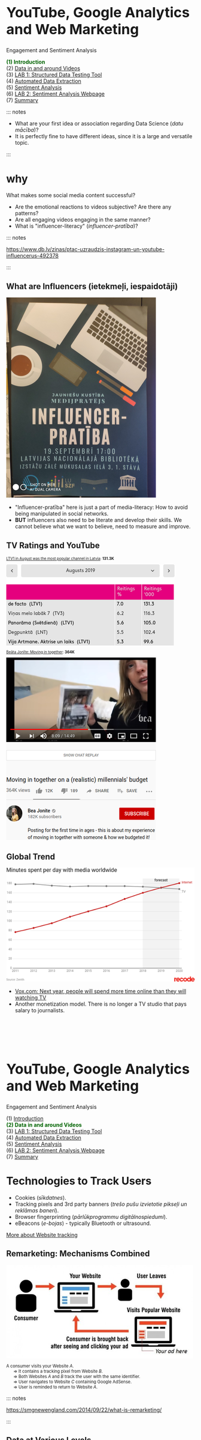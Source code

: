# &nbsp;

<hgroup>

<h1 style="font-size:28pt">YouTube, Google Analytics and Web Marketing</h1>

<blue>Engagement and Sentiment Analysis</blue>

</hgroup><hgroup>

<span style="color:darkgreen">**(1) Introduction**</span>  
<span>(2) [Data in and around Videos](#section-1)</span>  
<span>(3) [LAB 1: Structured Data Testing Tool](#section-2)</span>  
<span>(4) [Automated Data Extraction](#section-3)</span>  
<span>(5) [Sentiment Analysis](#section-4)</span>  
<span>(6) [LAB 2: Sentiment Analysis Webpage](#section-5)</span>  
<span>(7) [Summary](#section-6)</span>

</hgroup>

::: notes

* What are your first idea or association regarding Data Science (*datu mācība*)? 
* It is perfectly fine to have different ideas, since it is a large and versatile topic. 


:::





<!--

Visit https://socialblade.com/ to see YouTube listings (including top 250 channels in Latvia).

(1) Slaidu tekstam jābūt minimālam; tam tikai jādod neliels rāmītis skolēnu pašu darbam.
(2) Slaidu idejai jābūt vienkārši izstāstāmai, nav jāizmanto grūti un mulsinoši termini.
(3) Jautājumiem jāizskatās dabiskiem, jārada interesi uzzināt vairāk, atnākt uz vēl kādu darbnīcu.
(4) Jautājumiem jāasociējas ar skolēnu reālo dzīvi, jāmudina kaut ko pajautāt draugam vai vecmāmiņai. 
(5) Praktiskajiem uzdevumiem jāmudina darboties grupās (vai vismaz pa pāriem), lai nostiprinātu RBS saistību ar pašu sadarbošanās ideju. 

Vienlaikus, ir virkne lietu, kas IT darbnīcas atšķirs no biznesa vai radošuma darbnīcām. Piemēram - darbnīcas aktivitātēm izvirzāmie mērķi būs krietni konkrētāki un "izmērāmāki". 

Pagaidām plānotas 2 darbnīcas:
(A) Darbnīcas mērķis: 
(A1) Kopā ar komandas biedriem izraudzīties tēmu, par kādu pētīt klipus vai soctīklu ierakstus. 
(A2) Atrast kanālu vai kanālus, kur šī tēma plaši pārstāvēta. 
(A3) Identificēt to klipu (vai cita veida sociālā tīkla ierakstu - Instagram u.c.), kurš izraisījis vislielāko lietotāju iesaisti/engagement. Iesaisti noteikt skatījumu, laiku/tīkšķu, komentāru veidā. Katrā tēmu grupā varētu būt kāds "rekords" (teiksim, kosmētikai vai datorspēlēm veltītie YouTub klipi parasti saņem lielāku atsaucību nekā opermūzikas klipi - bet var pētīt gan tos, gan tos). 

(B) Darbnīcas mērķis: 
(B1) Identificēt (gan starp pasniedzēju piedāvātajiem kanāliem, gan arī no iepriekšējā darbnīcā izraudzītajiem) klipos esošo komentāru populārākos vārdus, kas pauž auditorijas attieksmi. 
(B2) Meklēt šos vārdus, lai atrastu līdzīgu saturu.  
(B3) Redzēt, kā sociālajos tīklos izpaužas auditorijas reakcija ne vien kvantitatīvi, bet arī kvalitatīvi (t.s. "sentiment analysis"). Atrast, kuri video radījuši visvairāk pozitīvos vārdiņus vai emoji ("emotikonus" vai smailijus).

Citu workshop/darbnīcu idejas:
===============================
(C) Google meklētājs (un citi līdzīgi meklēšanas servisi) darbībā - kā mērķtiecīgi izmantot visādas tur noslēptas funkcijas. Kā atminēt noslēpumus (teiksim, atbildes par angļu daiļliteratūru) ar Google palīdzību. 
(D) Kā cilvēkus izspiego Internetā - kādas pēdas katrs no mums atstāj Google Maps, Twitter, u.c. servisos.
-->










# <lo-why/> why

<div class="bigWhy">

What makes some social media content successful?

</div>
<div class="smallWhy">

* Are the emotional reactions to videos subjective? Are there any patterns? 
* Are all engaging videos engaging in the same manner? 
* What is "influencer-literacy" (*influencer-pratība*)?

</div>


::: notes 

https://www.db.lv/zinas/ptac-uzraudzis-instagram-un-youtube-influencerus-492378

::: 





## <lo-summary> What are Influencers (ietekmeļi, iespaidotāji)

<hgroup>

![Plakāts](poster.png)

</hgroup>
<hgroup>

* "Influencer-pratība" here is just a part of media-literacy: How to avoid 
being manipulated in social networks. 
* **BUT** influencers also need to be literate and develop their skills.
We cannot believe what we want to believe, need to measure and improve.

</hgroup>


## <lo-summary/> TV Ratings and YouTube

<hgroup style="font-size:70%">

[LTV1 in August was the most popular channel in Latvia](https://www.lsm.lv/raksts/zinas/latvija/ltv1-julija-bijis-skatitakais-tv-kanals-latvija.a328521/): <red>**131.3K**</red>

![Ratings](lv-tv-ratings.png)

</hgroup>
<hgroup style="font-size:70%">

[Beāta Jonīte: Moving in together](https://youtu.be/x85xEw6OgXQ): <red>**364K**</red>

![Beata Jonite](beata-jonite.png)

</hgroup>


## <lo-summary/> Global Trend

![Minutes per Day](minutes-spent-per-day.png)


* [Vox.com: Next year, people will spend more time online than they will watching TV](https://www.vox.com/2018/6/8/17441288/internet-time-spent-tv-zenith-data-media)
* Another monetization model. There is no longer a TV studio that pays salary to journalists.


<!-- 
> “How did you go bankrupt?” Bill asked.  
> “Two ways,” Mike said. “Gradually and then suddenly.”  
> <blue>(Hemingway, E. *The Sun Also Rises*, 1926.)</blue>
-->

</hgroup>




# &nbsp;

<hgroup>

<h1 style="font-size:28pt">YouTube, Google Analytics and Web Marketing</h1>

<blue>Engagement and Sentiment Analysis</blue>

</hgroup><hgroup>

<span>(1) [Introduction](#section)</span>  
<span style="color:darkgreen">**(2) Data in and around Videos**</span>  
<span>(3) [LAB 1: Structured Data Testing Tool](#section-2)</span>  
<span>(4) [Automated Data Extraction](#section-3)</span>  
<span>(5) [Sentiment Analysis](#section-4)</span>  
<span>(6) [LAB 2: Sentiment Analysis Webpage](#section-5)</span>  
<span>(7) [Summary](#section-6)</span>

</hgroup>




# <lo-theory/> Technologies to Track Users

* Cookies (*sīkdatnes*).
* Tracking pixels and 3rd party banners (*trešo pušu izvietotie pikseļi un reklāmas baneri*).
* Browser fingerprinting (*pārlūkprogrammu digitālnospiedumi*).
* eBeacons (*e-bojas*) - typically Bluetooth or ultrasound. 

[More about Website tracking](https://www.cookiebot.com/en/website-tracking/)


## <lo-summary/> Remarketing: Mechanisms Combined

<div style="font-size:80%">

![Remarketing](remarketing.jpg)

A consumer visits your Website $A$.   
&nbsp;&nbsp;&nbsp;&nbsp;&nbsp; $\Rightarrow$ It contains a tracking pixel from Website $B$.   
&nbsp;&nbsp;&nbsp;&nbsp;&nbsp; $\Rightarrow$ Both Websites $A$ and $B$ track the user with the same identifier.  
&nbsp;&nbsp;&nbsp;&nbsp;&nbsp; $\Rightarrow$ User navigates to Website $C$ containing Google AdSense.  
&nbsp;&nbsp;&nbsp;&nbsp;&nbsp; $\Rightarrow$ User is reminded to return to Website $A$. 


</div>

::: notes

https://smgnewengland.com/2014/09/22/what-is-remarketing/

::: 


## <lo-summary/> Data at Various Levels

* **Alphabet, Amazon, Facebook* // **Baidu, Alibaba, Tencent:** Platform owners need all these techniques
to get detailed information about each user. Can show more targeted ads.
* **Authors and Content Creators:** Get access to YouTube Analytics, 
to Google Analytics and other tools to improve their content. 
* **End Users:** Can see the information posted to 
the Internet (sometimes they need "honeypot accounts" to see 
Ads from "Saskaņa" political party etc.).

# <lo-sample/> Demo: Tools for Authors

<hgroup style="font-size:70%">

1. Log into your Google account, navigate to YouTube. 
2. Click your picture at the top right, select **Go to Studio (Beta)**

![YouTube Go To Studio](youtube-go-to-studio.png)

</hgroup>
<hgroup style="font-size:70%">

3. Open **Analytics** and select the statistics you want.

![YouTube Analytics Page](youtube-analytics-page.png)

**Note:** You need to publish some videos to see analytics
(who is watching them, when, for how many seconds, how did 
they find you, etc.)

</hgroup>


## <lo-soln/> Analytics Example 1: Timeline

![Analytics Timeline](analytics-timeline.png)


## <lo-soln/> Analytics Example 2: Popularity Piechart

![Analytics Timeline](analytics-piechart.png)


## <lo-soln/> Analytics Example 3: Visitors by Device

![Analytics Timeline](analytics-devices.png)


## <lo-soln/> Analytics Example 4: Visitors by Demography

![Analytics Timeline](analytics-demography.png)



# &nbsp;

<hgroup>

<h1 style="font-size:28pt">YouTube, Google Analytics and Web Marketing</h1>

<blue>Engagement and Sentiment Analysis</blue>

</hgroup><hgroup>

<span>(1) [Introduction](#section)</span>  
<span>(2) [Data in and around Videos](#section-1)</span>  
<span style="color:darkgreen">**(3) LAB 1: Structured Data Testing Tool**</span>  
<span>(4) [Automated Data Extraction](#section-3)</span>  
<span>(5) [Sentiment Analysis](#section-4)</span>  
<span>(6) [LAB 2: Sentiment Analysis Webpage](#section-5)</span>  
<span>(7) [Summary](#section-6)</span>

</hgroup>




# <lo-sample/> LAB 1: Verify YouTube Video Metadata

**Steps:** 

1. Turn off sound on your mobile device. 
2. Visit some YouTube video, copy its URL.
2. Open Google's *Structured Data Testing Tool*.
3. Paste the copied URL.
4. View the metadata.

## <lo-soln/> LAB 1: Navigating to the Tool

<hgroup>

![Lab1, Screenshot1](lab01-screenshot01.png)

</hgroup>
<hgroup>

![Lab1, Screenshot2](lab01-screenshot02.png)

</hgroup>



## <lo-soln/> LAB 1: Viewing Metadata

<hgroup>

![Lab1, Screenshot1](lab01-screenshot03.png)

</hgroup>
<hgroup>

![Lab1, Screenshot2](lab01-screenshot04.png)

</hgroup>





# &nbsp;

<hgroup>

<h1 style="font-size:28pt">YouTube, Google Analytics and Web Marketing</h1>

<blue>Engagement and Sentiment Analysis</blue>

</hgroup><hgroup>

<span>(1) [Introduction](#section)</span>  
<span>(2) [Data in and around Videos](#section-1)</span>  
<span>(3) [LAB 1: Structured Data Testing Tool](#section-2)</span>  
<span style="color:darkgreen">**(4) Automated Data Extraction**</span>  
<span>(5) [Sentiment Analysis](#section-4)</span>  
<span>(6) [LAB 2: Sentiment Analysis Webpage](#section-5)</span>  
<span>(7) [Summary](#section-6)</span>

</hgroup>


# <lo-theory/> Using YouTube API

**Why do you need this:** Sometimes you need quick information on 
user engagement (subscriptions for the channel, 
number of videos, likes per each video, number of comments, 
title, etc.). 

* [YouTube API](https://towardsdatascience.com/what-is-api-and-how-to-use-youtube-api-65525744f520)
gives you a fast and programmable way to extract this data.



## <lo-summary/> Abbreviated counts

![https://support.google.com/youtube/thread/6543166](Abbeviated subscriber counts) - 
"For consistency" all accounts over 1000 are displayed in 
abbreviated format "1.4K", "23M" etc.


# <lo-theory/> Info not structured as "metadata"

* Using robots (a.k.a. crawlers, spiderbots) can save your time.
* Record texts of comments and video descriptions. 
* Automate your actions, pretend that you are an actual user 
with a browser screen. 


# <lo-theory/> Ethical Robots

<div style="font-size:70%">

Not all robots are welcome in YouTube. See <a href="https://www.youtube.com/robots.txt">robots.txt</a>.

```
User-agent: Mediapartners-Google*
Disallow:

User-agent: *
Disallow: /channel/*/community
Disallow: /comment
Disallow: /get_video
Disallow: /get_video_info
Disallow: /live_chat
Disallow: /login
Disallow: /results
Disallow: /signup
Disallow: /t/terms
Disallow: /timedtext_video
Disallow: /user/*/community
Disallow: /verify_age
Disallow: /watch_ajax
... 

Sitemap: https://www.youtube.com/yt/sitemap/sitemap.xml
```

</div>





# &nbsp;

<hgroup>

<h1 style="font-size:28pt">YouTube, Google Analytics and Web Marketing</h1>

<blue>Engagement and Sentiment Analysis</blue>

</hgroup><hgroup>

<span>(1) [Introduction](#section)</span>  
<span>(2) [Data in and around Videos](#section-1)</span>  
<span>(3) [LAB 1: Structured Data Testing Tool](#section-2)</span>  
<span>(4) [Automated Data Extraction](#section-3)</span>  
<span style="color:darkgreen">**(5) Sentiment Analysis**</span>  
<span>(6) [LAB 2: Sentiment Analysis Webpage](#section-5)</span>  
<span>(7) [Summary](#section-6)</span>

</hgroup>




# <lo-summary/> Sentiment Analysis Basics

* [YouTube Sentiment Analysis](https://github.com/sharan1/youtube-data-sentimental-analysis)
* Sentiment Analysis is often used to study user reaction - 
mostly, if their comments about something are positive or negative. 
(It could be used to analyze more varied emotions as well.) 
* [Sentiment Analysis](https://en.wikipedia.org/wiki/Sentiment_analysis) 
is meant to decode opinions rather than any objective facts. 
* In YouTube sentiments often appear in user comments.


## <lo-summary/> Sentiment Analysis in Latvian

* For English language there are some Machine Learning
models that are already trained to find the sentiments
(the model has to be *trained* by sample data). 
* In Latvian we use a different approach: dictionaries
with word stems expressing emotions.
* Before we analyze anything, all text in user comments is 
space-normalized (single spaces between any two words, 
no other punctuation) 
and converted to the lower case.


## <lo-soln/> Sample dictionaries with Regex


```
(vis)?jauk.*,(vis)?mīlīg.*,(vis)?skaist.*,(vis)?smukāk.*,
piestāv.*,iespārd.*,reeciig.*,rēcīg.*,
wow,super,tii+k,omg,haha
```

```
(vis)?šausmīg.*,(vis)?nejauk.*,(vis)?slikt*,(vis)?garlaicīg.*,(vis)?stulb.*,
heito.*,neciešam.*,
fuj,depressing,


```

```
instagram,fortnite,stream deck,man of medan
akvapark.*
```

## <lo-hints/> Other

* [Sentiment Analysis with ML](https://youtu.be/AJVP96tAWxw)




# &nbsp;

<hgroup>

<h1 style="font-size:28pt">YouTube, Google Analytics and Web Marketing</h1>

<blue>Engagement and Sentiment Analysis</blue>

</hgroup><hgroup>

<span>(1) [Introduction](#section)</span>  
<span>(2) [Data in and around Videos](#section-1)</span>  
<span>(3) [LAB 1: Structured Data Testing Tool](#section-2)</span>  
<span>(4) [Automated Data Extraction](#section-3)</span>  
<span>(5) [Sentiment Analysis](#section-4)</span>  
<span style="color:darkgreen">**(6) LAB 2: Sentiment Analysis Webpage**</span>  
<span>(7) [Summary](#section-6)</span>

</hgroup>



# <lo-sample/> LAB 2: Your visualization website

**Steps:** 

1. Register with GitHub (unless you already have an account). 
2. Clone a small repository with 2 files.
3. Publish that repository using GitHub pages.
4. Edit `index.html` code to display a list of sentiments.




# &nbsp;

<hgroup>

<h1 style="font-size:28pt">YouTube, Google Analytics and Web Marketing</h1>

<blue>Engagement and Sentiment Analysis</blue>

</hgroup><hgroup>

<span>(1) [Introduction](#section)</span>  
<span>(2) [Data in and around Videos](#section-1)</span>  
<span>(3) [LAB 1: Structured Data Testing Tool](#section-2)</span>  
<span>(4) [Automated Data Extraction](#section-3)</span>  
<span>(5) [Sentiment Analysis](#section-4)</span>  
<span>(6) [LAB 2: Sentiment Analysis Webpage](#section-5)</span>  
<span style="color:darkgreen">**(7) Summary**</span>

</hgroup>



# <lo-theory/> What did we cover? 

* We identified 4 ways to track website users.
* We read YouTube data from the author's perspective (inspected YouTube 
analytics). 
* In the **LAB01:** you browsed the YouTube "VideoObjects", and their metadata
in the <blue>Google Structured Data Testing Tool</blue>.
* We demonstrated the data extraction automation using a Python script and
browser automation tool Selenium. 
* In the **LAB02:** you browsed some sentiment data in an 
ad hoc website hosted on GitHub Pages. (More visualization would 
likely coding on a proper computer.)


## <lo-summary/> What Comes Next? 

In a typical research project, one question leads
to **multiple** new questions.

* Can the sentiment analysis detect sarcasm or other uses
of <blue>*figurative language*</blue> (*tēlainās izteiksmes līdzekļi*). 
* How to extract and analyze YouTube video data 
as still images, etc.? (This would involve *deep machine learning*).
* Is there a dependency between the sentiment and user-involvement? 
What types of emotion users love best?


## <lo-summary/> The Last Things

* Please go to a page (indicated by the instructor) 
and fill in the feedback. 
* The contact information: Email `kalvis.apsitis` at the domain 
`gmail.com`. 

<blue>Please send your comments and suggestions!</blue>


# <lo-theory/> Notes for Instructors

1. Check, if you have Python 3.7, Pip3 package manager 
and Selenum installed. You will need them when running
the crawler automation task. See 
[Scraping YouTube](https://www.analyticsvidhya.com/blog/2019/05/scraping-classifying-youtube-video-data-python-selenium/)
for details.
2. You will also need to share your mobile device screen on your desktop 
(so that your mobile phone can be shown on the big screen). 
Either **Vysor** or **scrcpy** could be used. 
See e.g. [Scrcpy description](https://www.omgubuntu.co.uk/2019/07/scrcpy-mirror-android-to-ubuntu-linux). 
3. Before the screen sharing works, you will also need to enable USB debugging 
on the mobile device and connect your phone with the laptop with 
a USB cable.












